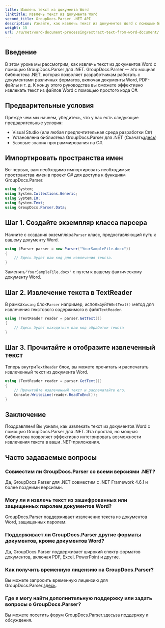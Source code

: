 ```yaml
---
title: Извлечь текст из документа Word
linktitle: Извлечь текст из документа Word
second_title: GroupDocs.Parser .NET API
description: Узнайте, как извлечь текст из документов Word с помощью GroupDocs.Parser для .NET. Пошаговое руководство с примерами кода.
weight: 15
url: /ru/net/word-document-processing/extract-text-from-word-document/
---
```

## Введение
В этом уроке мы рассмотрим, как извлечь текст из документов Word с помощью GroupDocs.Parser для .NET. GroupDocs.Parser — это мощная библиотека .NET, которая позволяет разработчикам работать с документами различных форматов, включая документы Word, PDF-файлы и т. д. К концу этого руководства вы сможете эффективно извлекать текст из файлов Word с помощью простого кода C#.
## Предварительные условия
Прежде чем мы начнем, убедитесь, что у вас есть следующие предварительные условия:
- Visual Studio (или любая предпочтительная среда разработки C#)
- Установлена библиотека GroupDocs.Parser для .NET (Скачать[здесь](https://releases.groupdocs.com/parser/net/))
- Базовые знания программирования на C#.

## Импортировать пространства имен
Во-первых, вам необходимо импортировать необходимые пространства имен в проект C# для доступа к функциям GroupDocs.Parser.
```csharp
using System;
using System.Collections.Generic;
using System.IO;
using System.Text;
using GroupDocs.Parser.Data;
```
## Шаг 1. Создайте экземпляр класса парсера
 Начните с создания экземпляра`Parser` класс, предоставляющий путь к вашему документу Word.
```csharp
using (Parser parser = new Parser("YourSampleFile.docx"))
{
    // Здесь будет ваш код для извлечения текста.
}
```
 Заменять`"YourSampleFile.docx"` с путем к вашему фактическому документу Word.
## Шаг 2. Извлечение текста в TextReader
 В рамках`using` блок`Parser` например, используйте`GetText()` метод для извлечения текстового содержимого в файл`TextReader`.
```csharp
using (TextReader reader = parser.GetText())
{
    // Здесь будет находиться ваш код обработки текста
}
```
## Шаг 3. Прочитайте и отобразите извлеченный текст
 Теперь внутри`TextReader` блок, вы можете прочитать и распечатать извлеченный текст из документа Word.
```csharp
using (TextReader reader = parser.GetText())
{
    // Прочитайте извлеченный текст и распечатайте его.
    Console.WriteLine(reader.ReadToEnd());
}
```

## Заключение
Поздравляем! Вы узнали, как извлекать текст из документов Word с помощью GroupDocs.Parser для .NET. Эта простая, но мощная библиотека позволяет эффективно интегрировать возможности извлечения текста в ваши .NET-приложения.

## Часто задаваемые вопросы
### Совместим ли GroupDocs.Parser со всеми версиями .NET?
Да, GroupDocs.Parser для .NET совместим с .NET Framework 4.6.1 и более поздними версиями.
### Могу ли я извлечь текст из зашифрованных или защищенных паролем документов Word?
GroupDocs.Parser поддерживает извлечение текста из документов Word, защищенных паролем.
### Поддерживает ли GroupDocs.Parser другие форматы документов, кроме документов Word?
Да, GroupDocs.Parser поддерживает широкий спектр форматов документов, включая PDF, Excel, PowerPoint и другие.
### Как получить временную лицензию на GroupDocs.Parser?
 Вы можете запросить временную лицензию для GroupDocs.Parser.[здесь](https://purchase.groupdocs.com/temporary-license/).
### Где я могу найти дополнительную поддержку или задать вопросы о GroupDocs.Parser?
 Вы можете посетить форум GroupDocs.Parser.[здесь](https://forum.groupdocs.com/c/parser/17)за поддержку и обсуждения.